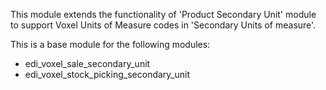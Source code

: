 This module extends the functionality of 'Product Secondary Unit' module
to support Voxel Units of Measure codes in 'Secondary Units of measure'.

This is a base module for the following modules:

- edi_voxel_sale_secondary_unit
- edi_voxel_stock_picking_secondary_unit
